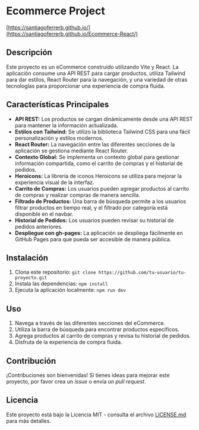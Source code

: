 # Ecommerce Project

[https://santiagoferrerb.github.io/](https://santiagoferrerb.github.io/Ecommerce-React/)

## Descripción

Este proyecto es un eCommerce construido utilizando Vite y React. La aplicación consume una API REST para cargar productos, utiliza Tailwind para dar estilos, React Router para la navegación, y una variedad de otras tecnologías para proporcionar una experiencia de compra fluida.

## Características Principales

- **API REST:** Los productos se cargan dinámicamente desde una API REST para mantener la información actualizada.
- **Estilos con Tailwind:** Se utilizo la biblioteca Tailwind CSS para una fácil personalización y estilos modernos.
- **React Router:** La navegación entre las diferentes secciones de la aplicación se gestiona mediante React Router.
- **Contexto Global:** Se implementa un contexto global para gestionar información compartida, como el carrito de compras y el historial de pedidos.
- **Heroicons:** La librería de iconos Heroicons se utiliza para mejorar la experiencia visual de la interfaz.
- **Carrito de Compras:** Los usuarios pueden agregar productos al carrito de compras y realizar compras de manera sencilla.
- **Filtrado de Productos:** Una barra de búsqueda permite a los usuarios filtrar productos en tiempo real, y el filtrado por categoría está disponible en el navbar.
- **Historial de Pedidos:** Los usuarios pueden revisar su historial de pedidos anteriores.
- **Despliegue con gh-pages:** La aplicación se despliega fácilmente en GitHub Pages para que pueda ser accesible de manera pública.

## Instalación

1. Clona este repositorio: `git clone https://github.com/tu-usuario/tu-proyecto.git`
2. Instala las dependencias: `npm install`
3. Ejecuta la aplicación localmente: `npm run dev`

## Uso

1. Navega a través de las diferentes secciones del eCommerce.
2. Utiliza la barra de búsqueda para encontrar productos específicos.
3. Agrega productos al carrito de compras y revisa tu historial de pedidos.
4. Disfruta de la experiencia de compra fluida.

## Contribución

¡Contribuciones son bienvenidas! Si tienes ideas para mejorar este proyecto, por favor crea un *issue* o envía un *pull request*.

## Licencia

Este proyecto está bajo la Licencia MIT - consulta el archivo [LICENSE.md](LICENSE.md) para más detalles.
